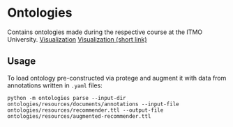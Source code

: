 # Ontologies
Contains ontologies made during the respective course at the ITMO University.
[Visualization](http://www.visualdataweb.de/webvowl/#iri=https://se.ifmo.ru/~s207602/ontologies/recommender.owl)
[Visualization (short link)](http://bit.ly/recommender-ontology)
## Usage
To load ontology pre-constructed via protege and augment it with data from annotations written in `.yaml` files:
```shell script
python -m ontologies parse --input-dir ontologies/resources/documents/annotations --input-file ontologies/resources/recommender.ttl --output-file ontologies/resources/augmented-recommender.ttl
```
